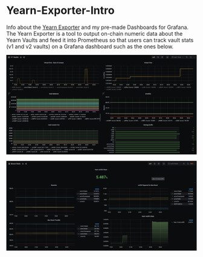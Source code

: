 # Yearn-Exporter-Intro

Info about the [Yearn Exporter](https://github.com/iearn-finance/yearn-exporter) and my pre-made Dashboards for Grafana. The Yearn Exporter is a tool to output on-chain numeric data about the Yearn Vaults and feed it into Prometheus so that users can track vault stats \(v1 and v2 vaults\) on a Grafana dashboard such as the ones below.

 

![Example Dashboard for V1 Vaults](https://github.com/DarkGhost7/yearn-exporter-info/blob/main/Screenshots/v1%20vaults%20grafana%20dashboard.jpg?raw=true)

![Example Dashboard for Boost Stats on Vaults](https://github.com/DarkGhost7/yearn-exporter-info/blob/main/Screenshots/Boosties_Dashboard.jpg?raw=true)



